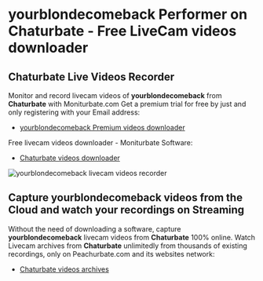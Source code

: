 # yourblondecomeback Performer on Chaturbate - Free LiveCam videos downloader

## Chaturbate Live Videos Recorder

Monitor and record livecam videos of **yourblondecomeback** from **Chaturbate** with Moniturbate.com
Get a premium trial for free by just and only registering with your Email address:
* [yourblondecomeback Premium videos downloader](https://moniturbate.com/request-demo-licence-key.html)

Free livecam videos downloader - Moniturbate Software:
* [Chaturbate videos downloader](https://moniturbate.com/moniturbate-download-software.html)

![yourblondecomeback livecam videos recorder](https://peachurnet.com/templates/moniturbate-software.png)


## Capture yourblondecomeback videos from the Cloud and watch your recordings on Streaming

Without the need of downloading a software, capture **yourblondecomeback** livecam videos from **Chaturbate** 100% online.
Watch Livecam archives from **Chaturbate** unlimitedly from thousands of existing recordings, only on Peachurbate.com and its websites network:
* [Chaturbate videos archives](https://peachurnet.com/)